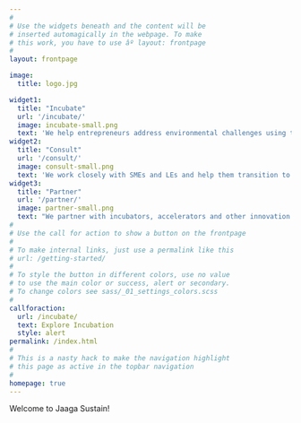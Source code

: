 ```yaml
---
#
# Use the widgets beneath and the content will be
# inserted automagically in the webpage. To make
# this work, you have to use âº layout: frontpage
#
layout: frontpage

image:
  title: logo.jpg

widget1:
  title: "Incubate"
  url: '/incubate/'
  image: incubate-small.png
  text: 'We help entrepreneurs address environmental challenges using technology-enabled products and processes. We provide free coworking space, hands-on product development support and access to technology platforms, mentors and partners.'
widget2:
  title: "Consult"
  url: '/consult/'
  image: consult-small.png
  text: 'We work closely with SMEs and LEs and help them transition to sustainable practices. Our services include new product and process development, setting up of innovation management practices and evaluation of new innovations.'
widget3:
  title: "Partner"
  url: '/partner/'
  image: partner-small.png
  text: "We partner with incubators, accelerators and other innovation centres by providing a tailored innovation management service."
#
# Use the call for action to show a button on the frontpage
#
# To make internal links, just use a permalink like this
# url: /getting-started/
#
# To style the button in different colors, use no value
# to use the main color or success, alert or secondary.
# To change colors see sass/_01_settings_colors.scss
#
callforaction:
  url: /incubate/
  text: Explore Incubation
  style: alert
permalink: /index.html
#
# This is a nasty hack to make the navigation highlight
# this page as active in the topbar navigation
#
homepage: true
---
```

Welcome to Jaaga Sustain!

